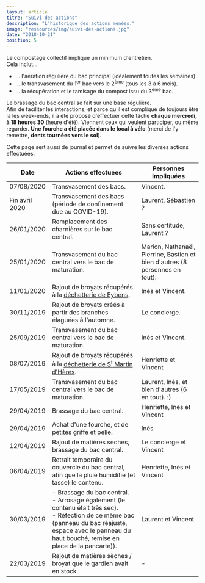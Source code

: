 ```yaml
---
layout: article
titre: "Suivi des actions"
description: "L'historique des actions menées."
image: "ressources/img/suivi-des-actions.jpg"
date: "2018-10-21"
position: 5
---
```


Le compostage collectif implique un minimum d'entretien.  
Cela inclut...

* ... l'aération régulière du bac principal (idéalement toutes les semaines).
* ... le transvasement du 1<sup>er</sup> bac vers le 2<sup>ème</sup> (tous les 3 à 6 mois).
* ... la récupération et le tamisage du compost issu du 3<sup>ème</sup> bac.

Le brassage du bac central se fait sur une base régulière.  
Afin de faciliter les interactions, et parce qu'il est compliqué de toujours être là les week-ends, il a été proposé d'effectuer
cette tâche **chaque mercredi, à 18 heures 30** (heure d'été). Viennent ceux qui veulent participer, ou même regarder. **Une
fourche a été placée dans le local à vélo** (merci de l'y remettre, **dents tournées vers le sol**).

Cette page sert aussi de journal et permet de suivre les diverses actions effectuées.

| Date | Actions effectuées | Personnes impliquées |
| ---- | ---------------- | ------------------- |
| 07/08/2020 | Transvasement des bacs. | Vincent. |
| Fin avril 2020 | Transvasement des bacs (période de confinement due au COVID-19). | Laurent, Sébastien ? |
| 26/01/2020 | Remplacement des charnières sur le bac central. | Sans certitude, Laurent ? |
| 25/01/2020 | Transvasement du bac central vers le bac de maturation. | Marion, Nathanaël, Pierrine, Bastien et bien d'autres (8 personnes en tout). |
| 11/01/2020 | Rajout de broyats récupérés à la <a href="https://www.google.com/maps/place/D%C3%A9ch%C3%A8terie+d'Eybens/@45.153233,5.7411803,17z/data=!3m1!4b1!4m5!3m4!1s0x478a8b2b0bbee3f7:0x2392407d551d29c0!8m2!3d45.153233!4d5.743369">déchetterie de Eybens</a>. | Inès et Vincent. |
| 30/11/2019 | Rajout de broyats créés à partir des branches élaguées à l'automne. | Le concierge. |
| 25/09/2019 | Transvasement du bac central vers le bac de maturation. | Inès et Vincent. |
| 08/07/2019 | Rajout de broyats récupérés à la <a href="https://www.google.com/maps/place/D%C3%A9ch%C3%A8terie+de+Saint-Martin-d'H%C3%A8res/@45.187641,5.759664,17z/data=!4m12!1m6!3m5!1s0x478af56c934002e5:0x1c9dffb85b54c08f!2sD%C3%A9ch%C3%A8terie+de+Saint-Martin-d'H%C3%A8res!8m2!3d45.187641!4d5.7618527!3m4!1s0x478af56c934002e5:0x1c9dffb85b54c08f!8m2!3d45.187641!4d5.7618527">déchetterie de S<sup>t</sup> Martin d'Hères</a>. | Henriette et Vincent |
| 17/05/2019 | Transvasement du bac central vers le bac de maturation. | Laurent, Inès, et bien d'autres (6 en tout). :) |
| 29/04/2019 | Brassage du bac central. | Henriette, Inès et Vincent |
| 29/04/2019 | Achat d'une fourche, et de petites griffe et pelle. | Inès |
| 12/04/2019 | Rajout de matières sèches, brassage du bac central. | Le concierge et Vincent |
| 06/04/2019 | Retrait temporaire du couvercle du bac central, afin que la pluie humidifie (et tasse) le contenu. | Henriette, Inès et Vincent |
| 30/03/2019 | - Brassage du bac central.<br />- Arrosage également (le contenu était très sec).<br />- Réfection de ce même bac (panneau du bac réajusté, espace avec le panneau du haut bouché, remise en place de la pancarte)). | Laurent et Vincent |
| 22/03/2019 | Rajout de matières sèches / broyat que le gardien avait en stock. | - |
